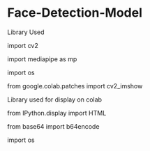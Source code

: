 # Face-Detection-Model

Library Used 

import cv2

import mediapipe as mp

import os

from google.colab.patches import cv2_imshow

Library used for display on colab 

from IPython.display import HTML

from base64 import b64encode

import os
